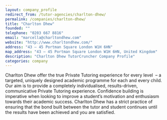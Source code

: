 ```yaml
---
layout: company_profile
redirect_from: /tutor-agencies/charlton-dhew/
permalink: /companies/charlton-dhew/
title: "Charlton Dhew"
founded: ""
telephone: "0203 667 8816"
email: "marcella@charltondhew.com"
website: "http://www.charltondhew.com/"
address: "43 – 45 Portman Square London W1H 6HN"
map_address: "43 – 45 Portman Square London W1H 6HN, United Kingdom"
description: "Charlton Dhew TutorCruncher Company Profile"
categories: company
---
```

Charlton Dhew offer the true Private Tutoring experience for every level  – a targeted, uniquely designed academic
programme for each and every child. Our aim is to provide a completely individualised, results-driven, communicative
Private Tutoring experience. Confidence building is imperative when looking to improve a student’s motivation and
enthusiasm towards their academic success. Charlton Dhew has a strict practice of ensuring that the bond built between
the tutor and student continues until the results have been achieved and you are satisfied.
